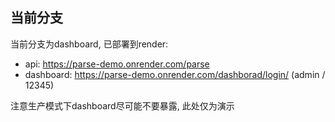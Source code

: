 ## 当前分支
当前分支为dashboard, 已部署到render:
- api: https://parse-demo.onrender.com/parse
- dashboard: https://parse-demo.onrender.com/dashborad/login/  (admin / 12345)

注意生产模式下dashboard尽可能不要暴露, 此处仅为演示